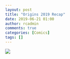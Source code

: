 ```yaml
---
layout: post
title: "Origins 2019 Recap"
date: 2019-06-21 01:00
author: rcadmin
comments: true
categories: [Comics]
tags: []
---
```

<a href="../comics/2019/06/21/origins-2019-recap"><img src="http://dl.bitsmack.com/comics/20190621.jpg" /></a>

